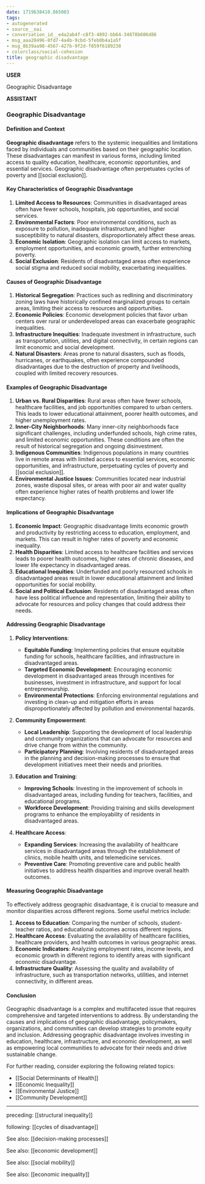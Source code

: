 ```yaml
---
date: 1719638410.865003
tags:
- autogenerated
- source__oai
- conversation_id__e4a2ab4f-c8f3-4892-bb64-34878b606d86
- msg_aaa20496-8fd7-4a4b-9cbd-5feb0b4a1a5f
- msg_8b39aa98-4567-427b-9f2d-f859f6189238
- colorclass/social-cohesion
title: geographic disadvantage
---
```


**USER**

Geographic Disadvantage


**ASSISTANT**

### Geographic Disadvantage

#### Definition and Context

**Geographic disadvantage** refers to the systemic inequalities and limitations faced by individuals and communities based on their geographic location. These disadvantages can manifest in various forms, including limited access to quality education, healthcare, economic opportunities, and essential services. Geographic disadvantage often perpetuates cycles of poverty and [[social exclusion]].

#### Key Characteristics of Geographic Disadvantage

1. **Limited Access to Resources**: Communities in disadvantaged areas often have fewer schools, hospitals, job opportunities, and social services.
2. **Environmental Factors**: Poor environmental conditions, such as exposure to pollution, inadequate infrastructure, and higher susceptibility to natural disasters, disproportionately affect these areas.
3. **Economic Isolation**: Geographic isolation can limit access to markets, employment opportunities, and economic growth, further entrenching poverty.
4. **Social Exclusion**: Residents of disadvantaged areas often experience social stigma and reduced social mobility, exacerbating inequalities.

#### Causes of Geographic Disadvantage

1. **Historical Segregation**: Practices such as redlining and discriminatory zoning laws have historically confined marginalized groups to certain areas, limiting their access to resources and opportunities.
2. **Economic Policies**: Economic development policies that favor urban centers over rural or underdeveloped areas can exacerbate geographic inequalities.
3. **Infrastructure Inequities**: Inadequate investment in infrastructure, such as transportation, utilities, and digital connectivity, in certain regions can limit economic and social development.
4. **Natural Disasters**: Areas prone to natural disasters, such as floods, hurricanes, or earthquakes, often experience compounded disadvantages due to the destruction of property and livelihoods, coupled with limited recovery resources.

#### Examples of Geographic Disadvantage

1. **Urban vs. Rural Disparities**: Rural areas often have fewer schools, healthcare facilities, and job opportunities compared to urban centers. This leads to lower educational attainment, poorer health outcomes, and higher unemployment rates.
2. **Inner-City Neighborhoods**: Many inner-city neighborhoods face significant challenges, including underfunded schools, high crime rates, and limited economic opportunities. These conditions are often the result of historical segregation and ongoing disinvestment.
3. **Indigenous Communities**: Indigenous populations in many countries live in remote areas with limited access to essential services, economic opportunities, and infrastructure, perpetuating cycles of poverty and [[social exclusion]].
4. **Environmental Justice Issues**: Communities located near industrial zones, waste disposal sites, or areas with poor air and water quality often experience higher rates of health problems and lower life expectancy.

#### Implications of Geographic Disadvantage

1. **Economic Impact**: Geographic disadvantage limits economic growth and productivity by restricting access to education, employment, and markets. This can result in higher rates of poverty and economic inequality.
2. **Health Disparities**: Limited access to healthcare facilities and services leads to poorer health outcomes, higher rates of chronic diseases, and lower life expectancy in disadvantaged areas.
3. **Educational Inequities**: Underfunded and poorly resourced schools in disadvantaged areas result in lower educational attainment and limited opportunities for social mobility.
4. **Social and Political Exclusion**: Residents of disadvantaged areas often have less political influence and representation, limiting their ability to advocate for resources and policy changes that could address their needs.

#### Addressing Geographic Disadvantage

1. **Policy Interventions**:
   - **Equitable Funding**: Implementing policies that ensure equitable funding for schools, healthcare facilities, and infrastructure in disadvantaged areas.
   - **Targeted Economic Development**: Encouraging economic development in disadvantaged areas through incentives for businesses, investment in infrastructure, and support for local entrepreneurship.
   - **Environmental Protections**: Enforcing environmental regulations and investing in clean-up and mitigation efforts in areas disproportionately affected by pollution and environmental hazards.

2. **Community Empowerment**:
   - **Local Leadership**: Supporting the development of local leadership and community organizations that can advocate for resources and drive change from within the community.
   - **Participatory Planning**: Involving residents of disadvantaged areas in the planning and decision-making processes to ensure that development initiatives meet their needs and priorities.

3. **Education and Training**:
   - **Improving Schools**: Investing in the improvement of schools in disadvantaged areas, including funding for teachers, facilities, and educational programs.
   - **Workforce Development**: Providing training and skills development programs to enhance the employability of residents in disadvantaged areas.

4. **Healthcare Access**:
   - **Expanding Services**: Increasing the availability of healthcare services in disadvantaged areas through the establishment of clinics, mobile health units, and telemedicine services.
   - **Preventive Care**: Promoting preventive care and public health initiatives to address health disparities and improve overall health outcomes.

#### Measuring Geographic Disadvantage

To effectively address geographic disadvantage, it is crucial to measure and monitor disparities across different regions. Some useful metrics include:

1. **Access to Education**: Comparing the number of schools, student-teacher ratios, and educational outcomes across different regions.
2. **Healthcare Access**: Evaluating the availability of healthcare facilities, healthcare providers, and health outcomes in various geographic areas.
3. **Economic Indicators**: Analyzing employment rates, income levels, and economic growth in different regions to identify areas with significant economic disadvantage.
4. **Infrastructure Quality**: Assessing the quality and availability of infrastructure, such as transportation networks, utilities, and internet connectivity, in different areas.

#### Conclusion

Geographic disadvantage is a complex and multifaceted issue that requires comprehensive and targeted interventions to address. By understanding the causes and implications of geographic disadvantage, policymakers, organizations, and communities can develop strategies to promote equity and inclusion. Addressing geographic disadvantage involves investing in education, healthcare, infrastructure, and economic development, as well as empowering local communities to advocate for their needs and drive sustainable change.

For further reading, consider exploring the following related topics:
- [[Social Determinants of Health]]
- [[Economic Inequality]]
- [[Environmental Justice]]
- [[Community Development]]


---

preceding: [[structural inequality]]  


following: [[cycles of disadvantage]]

See also: [[decision-making processes]]


See also: [[economic development]]


See also: [[social mobility]]


See also: [[economic inequality]]